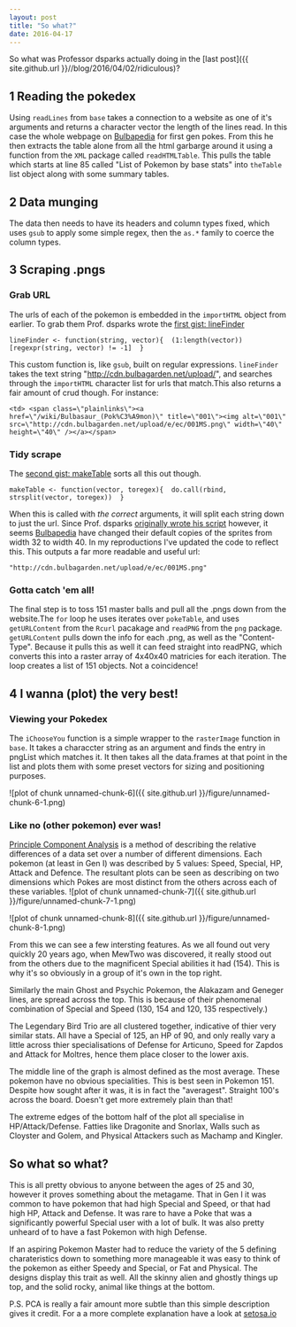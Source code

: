 ```yaml
---
layout: post
title: "So what?"
date: 2016-04-17
---
```

  
So what was Professor dsparks actually doing in the [last post]({{ site.github.url  }}//blog/2016/04/02/ridiculous)?

## 1 Reading the pokedex

Using `readLines` from `base` takes a connection to a website as one of it's arguments and returns a character vector the length of the lines read. In this case the whole webpage on [Bulbapedia](http://bulbapedia.bulbagarden.net/wiki/List_of_Pok%C3%A9mon_by_base_stats_(Generation_I)) for first gen pokes. From this he then extracts the table alone from all the html garbarge around it using a function from the `XML` package called `readHTMLTable`. This pulls the table which starts at line 85 called "List of Pokemon by base stats" into `theTable` list object along with some summary tables.

## 2 Data munging

The data then needs to have its headers and column types fixed, which uses `gsub` to apply some simple regex, then the `as.*` family to coerce the column types.

## 3 Scraping .pngs

### Grab URL

The urls of each of the pokemon is embedded in the `importHTML` object from earlier. To grab them Prof. dsparks wrote the [first gist: lineFinder](https://gist.github.com/dsparks/818983/)

```{r}
lineFinder <- function(string, vector){  (1:length(vector))[regexpr(string, vector) != -1]  }
```

This custom function is, like `gsub`, built on regular expressions. `lineFinder` takes the text string "http://cdn.bulbagarden.net/upload/", and searches through the `importHTML` character list for urls that match.This also returns a fair amount of crud though. For instance:

`<td> <span class=\"plainlinks\"><a href=\"/wiki/Bulbasaur_(Pok%C3%A9mon)\" title=\"001\"><img alt=\"001\" src=\"http://cdn.bulbagarden.net/upload/e/ec/001MS.png\" width=\"40\" height=\"40\" /></a></span>`

### Tidy scrape

The [second gist: makeTable](https://gist.github.com/dsparks/818986) sorts all this out though.

```{r}
makeTable <- function(vector, toregex){  do.call(rbind, strsplit(vector, toregex))  }
```

When this is called with *the correct* arguments, it will split each string down to just the url. Since Prof. dsparks [originally wrote his script](https://gist.github.com/dsparks/3883468) however, it seems [Bulbapedia](http://bulbapedia.bulbagarden.net/wiki/Main_Page) have changed their default copies of the sprites from width 32 to width 40. In my reproductions I've updated the code to reflect this. This outputs a far more readable and useful url:

`"http://cdn.bulbagarden.net/upload/e/ec/001MS.png"`

### Gotta catch 'em all!

The final step is to toss 151 master balls and pull all the .pngs down from the website.The `for` loop he uses iterates over `pokeTable`, and uses `getURLContent` from the `Rcurl` pacakage and `readPNG` from the `png` package. `getURLContent` pulls down the info for each .png, as well as the "Content-Type". Because it pulls this as well it can feed straight into readPNG, which converts this into a raster array of 4x40x40 matricies for each iteration. The loop creates a list of 151 objects. Not a coincidence!

## 4 I wanna (plot) the very best!

### Viewing your Pokedex

The `iChooseYou` function is a simple wrapper to the `rasterImage` function in `base`. It takes a characcter string as an argument and finds the entry in pngList which matches it. It then takes all the data.frames at that point in the list and plots them with some preset vectors for sizing and positioning purposes.

![plot of chunk unnamed-chunk-6]({{ site.github.url  }}/figure/unnamed-chunk-6-1.png)

### Like no (other pokemon) ever was!

[Principle Component Analysis](https://en.wikipedia.org/wiki/Principal_component_analysis) is a method of describing the relative differences of a data set over a number of different dimensions. Each pokemon (at least in Gen I) was described by 5 values: Speed, Special, HP, Attack and Defence. The resultant plots can be seen as describing on two dimensions which Pokes are most distinct from the others across each of these variables.
![plot of chunk unnamed-chunk-7]({{ site.github.url  }}/figure/unnamed-chunk-7-1.png)

![plot of chunk unnamed-chunk-8]({{ site.github.url  }}/figure/unnamed-chunk-8-1.png)

From this we can see a few intersting features. As we all found out very quickly 20 years ago, when MewTwo was discovered, it really stood out from the others due to the magnificent Special abilities it had (154). This is why it's so obviously in a group of it's own in the top right. 

Similarly the main Ghost and Psychic Pokemon, the  Alakazam and Geneger lines, are spread across the top. This is because of their phenomenal combination of Special and Speed (130, 154 and 120, 135 respectively.)

The Legendary Bird Trio are all clustered together, indicative of thier very similar stats. All have a Special of 125, an HP of 90, and only really vary a little across thier specialisations of Defense for Articuno, Speed for Zapdos and Attack for Moltres, hence them place closer to the lower axis. 

The middle line of the graph is almost defined as the most average. These pokemon have no obvious specialities. This is best seen in Pokemon 151. Despite how sought after it was, it is in fact the "averagest". Straight 100's across the board. Doesn't get more extremely plain than that!

The extreme edges of the bottom half of the plot all specialise in HP/Attack/Defense. Fatties like Dragonite and Snorlax, Walls such as Cloyster and Golem, and Physical Attackers such as Machamp and Kingler.

## So what so what?

This is all pretty obvious to anyone between the ages of 25 and 30, however it proves something about the metagame. That in Gen I it was common to have pokemon that had high Special and Speed, or that had high HP, Attack and Defense. It was rare to have a Poke that was a significantly powerful Special user with a lot of bulk. It was also pretty unheard of to have a fast Pokemon with high Defense. 

If an aspiring Pokemon Master had to reduce the variety of the 5 defining charateristics down to something more manageable it was easy to think of the pokemon as either Speedy and Special, or Fat and Physical. The designs display this trait as well. All the skinny alien and ghostly things up top, and the solid rocky, animal like things at the bottom.

P.S. PCA is really a fair amount more subtle than this simple description gives it credit. For a a more complete explanation have a look at [setosa.io](http://setosa.io/ev/principal-component-analysis/)

